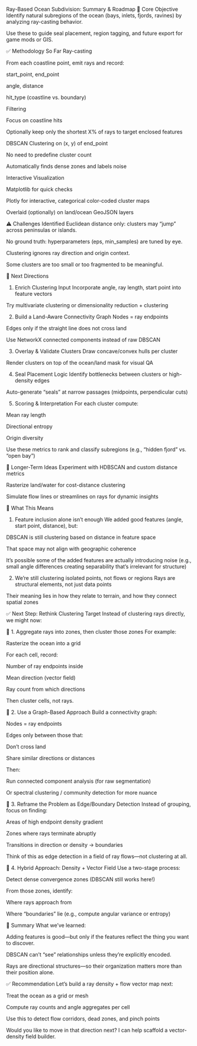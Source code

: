 Ray-Based Ocean Subdivision: Summary & Roadmap
🎯 Core Objective
Identify natural subregions of the ocean (bays, inlets, fjords, ravines) by analyzing ray-casting behavior.

Use these to guide seal placement, region tagging, and future export for game mods or GIS.

✅ Methodology So Far
Ray-casting

From each coastline point, emit rays and record:

start_point, end_point

angle, distance

hit_type (coastline vs. boundary)

Filtering

Focus on coastline hits

Optionally keep only the shortest X% of rays to target enclosed features

DBSCAN Clustering on (x, y) of end_point

No need to predefine cluster count

Automatically finds dense zones and labels noise

Interactive Visualization

Matplotlib for quick checks

Plotly for interactive, categorical color-coded cluster maps

Overlaid (optionally) on land/ocean GeoJSON layers

⚠️ Challenges Identified
Euclidean distance only: clusters may “jump” across peninsulas or islands.

No ground truth: hyperparameters (eps, min_samples) are tuned by eye.

Clustering ignores ray direction and origin context.

Some clusters are too small or too fragmented to be meaningful.

🧭 Next Directions
1. Enrich Clustering Input
Incorporate angle, ray length, start point into feature vectors

Try multivariate clustering or dimensionality reduction + clustering

2. Build a Land-Aware Connectivity Graph
Nodes = ray endpoints

Edges only if the straight line does not cross land

Use NetworkX connected components instead of raw DBSCAN

3. Overlay & Validate Clusters
Draw concave/convex hulls per cluster

Render clusters on top of the ocean/land mask for visual QA

4. Seal Placement Logic
Identify bottlenecks between clusters or high-density edges

Auto-generate “seals” at narrow passages (midpoints, perpendicular cuts)

5. Scoring & Interpretation
For each cluster compute:

Mean ray length

Directional entropy

Origin diversity

Use these metrics to rank and classify subregions (e.g., “hidden fjord” vs. “open bay”)

🧩 Longer-Term Ideas
Experiment with HDBSCAN and custom distance metrics

Rasterize land/water for cost-distance clustering

Simulate flow lines or streamlines on rays for dynamic insights




🧠 What This Means
1. Feature inclusion alone isn’t enough
We added good features (angle, start point, distance), but:

DBSCAN is still clustering based on distance in feature space

That space may not align with geographic coherence

It’s possible some of the added features are actually introducing noise (e.g., small angle differences creating separability that’s irrelevant for structure)

2. We’re still clustering isolated points, not flows or regions
Rays are structural elements, not just data points

Their meaning lies in how they relate to terrain, and how they connect spatial zones

✅ Next Step: Rethink Clustering Target
Instead of clustering rays directly, we might now:

🔹 1. Aggregate rays into zones, then cluster those zones
For example:

Rasterize the ocean into a grid

For each cell, record:

Number of ray endpoints inside

Mean direction (vector field)

Ray count from which directions

Then cluster cells, not rays.

🔹 2. Use a Graph-Based Approach
Build a connectivity graph:

Nodes = ray endpoints

Edges only between those that:

Don’t cross land

Share similar directions or distances

Then:

Run connected component analysis (for raw segmentation)

Or spectral clustering / community detection for more nuance

🔹 3. Reframe the Problem as Edge/Boundary Detection
Instead of grouping, focus on finding:

Areas of high endpoint density gradient

Zones where rays terminate abruptly

Transitions in direction or density → boundaries

Think of this as edge detection in a field of ray flows—not clustering at all.

🔹 4. Hybrid Approach: Density + Vector Field
Use a two-stage process:

Detect dense convergence zones (DBSCAN still works here!)

From those zones, identify:

Where rays approach from

Where “boundaries” lie (e.g., compute angular variance or entropy)

🧠 Summary
What we’ve learned:

Adding features is good—but only if the features reflect the thing you want to discover.

DBSCAN can’t “see” relationships unless they’re explicitly encoded.

Rays are directional structures—so their organization matters more than their position alone.

✅ Recommendation
Let’s build a ray density + flow vector map next:

Treat the ocean as a grid or mesh

Compute ray counts and angle aggregates per cell

Use this to detect flow corridors, dead zones, and pinch points

Would you like to move in that direction next? I can help scaffold a vector-density field builder.